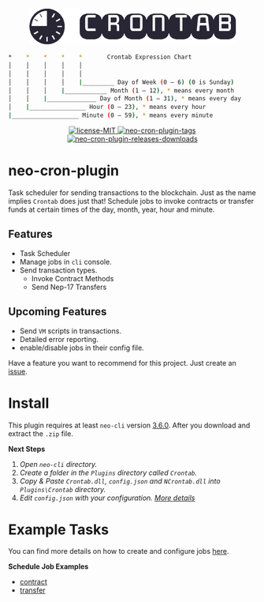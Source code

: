 <p align="center" width="100%">
    <img src="https://github.com/cschuchardt88/neo-cron-plugin/blob/master/imgs/logo-transparent.png" alt="Crontab-logo" />
</p>

```bash
*    *    *    *    *       Crontab Expression Chart
│    │    │    │    │
│    │    │    │    │
│    │    │    │    |_________ Day of Week (0 – 6) (0 is Sunday)
│    │    │    |____________ Month (1 – 12), * means every month
│    │    |______________ Day of Month (1 – 31), * means every day
│    |________________ Hour (0 – 23), * means every hour
|___________________ Minute (0 – 59), * means every minute
```

<p align="center" width="100%">
    <a href="https://github.com/cschuchardt88/neo-cron-plugin/blob/master/LICENSE">
        <img src="https://img.shields.io/badge/license-MIT-green" alt="license-MIT" />
    </a>
    <a href="https://github.com/cschuchardt88/neo-cron-plugin/tags">
        <img src="https://img.shields.io/github/v/tag/cschuchardt88/neo-cron-plugin" alt="neo-cron-plugin-tags" />
    </a>
    <a href="https://github.com/cschuchardt88/neo-cron-plugin/releases">
        <img src="https://img.shields.io/github/downloads/cschuchardt88/neo-cron-plugin/total" alt="neo-cron-plugin-releases-downloads" />
    </a>
</p>

# neo-cron-plugin
Task scheduler for sending transactions to the blockchain. Just as the
name implies `Crontab` does just that! Schedule jobs to invoke contracts
or transfer funds at certain times of the day, month, year, hour and
minute.

## Features
- Task Scheduler
- Manage jobs in `cli` console.
- Send transaction types.
  - Invoke Contract Methods
  - Send Nep-17 Transfers

## Upcoming Features
- Send `VM` scripts in transactions.
- Detailed error reporting.
- enable/disable jobs in their config file.

Have a feature you want to recommend for this project. Just create an
[issue](https://github.com/cschuchardt88/neo-cron-plugin/issues). 

# Install
This plugin requires at least `neo-cli` version
[3.6.0](https://github.com/neo-project/neo-node/releases). After you
download and extract the `.zip` file.

**Next Steps**
1. _Open `neo-cli` directory._
1. _Create a folder in the `Plugins` directory called `Crontab`._
1. _Copy & Paste `Crontab.dll`, `config.json` and `NCrontab.dll` into `Plugins\Crontab` directory._
1. _Edit `config.json` with your configuration. [More details](/docs/CONFIG_JSON.md)_

# Example Tasks
You can find more details on how to create and configure jobs [here](/docs/JOBS.md).

**Schedule Job Examples**
- [contract](/examples/HelloInvokeMethod.job)
- [transfer](/examples/HelloTransfer.job)
